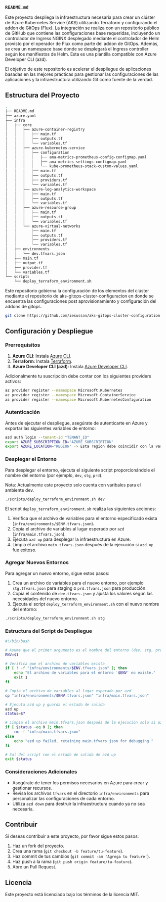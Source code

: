 

### `README.md`

 Este proyecto despliega la infraestructura necesaria para crear un clúster de Azure Kubernetes Service (AKS) utilizando Terraform y configurando el addon de GitOps (Flux). La integración se realiza con un repositorio público de GitHub que contiene las configuraciones base requeridas, incluyendo un controlador de Ingress NGINX desplegado mediante el controlador de Helm provisto por el operador de Flux como parte del addon de GitOps. Además, se crea un namespace base donde se desplegará el Ingress controller según los manifiestos de Helm. Esta es una plantilla compatible con Azure Developer CLI (azd).

El objetivo de este repositorio es acelerar el despliegue de aplicaciones basadas en las mejores prácticas para gestionar las configuraciones de las aplicaciones y la infraestructura utilizando Git como fuente de la verdad.

## Estructura del Proyecto

```bash
.
├── README.md
├── azure.yaml
├── infra
│   ├── core
│   │   ├── azure-container-registry
│   │   │   ├── main.tf
│   │   │   ├── outputs.tf
│   │   │   └── variables.tf
│   │   ├── azure-kubernetes-service
│   │   │   ├── configuration
│   │   │   │   ├── ama-metrics-prometheus-config-configmap.yaml
│   │   │   │   ├── ama-metrics-settings-configmap.yaml
│   │   │   │   └── kube-prometheus-stack-custom-values.yaml
│   │   │   ├── main.tf
│   │   │   ├── outputs.tf
│   │   │   ├── providers.tf
│   │   │   └── variables.tf
│   │   ├── azure-log-analytics-workspace
│   │   │   ├── main.tf
│   │   │   ├── outputs.tf
│   │   │   └── variables.tf
│   │   ├── azure-resource-group
│   │   │   ├── main.tf
│   │   │   ├── outputs.tf
│   │   │   └── variables.tf
│   │   └── azure-virtual-networks
│   │       ├── main.tf
│   │       ├── outputs.tf
│   │       ├── providers.tf
│   │       └── variables.tf
│   ├── environments
│   │   └── dev.tfvars.json
│   ├── main.tf
│   ├── output.tf
│   ├── provider.tf
│   └── variables.tf
└── scripts
    └── deploy_terraform_environment.sh
```
Este repositorio gobierna la configuración de los elementos del clúster mediante el repositorio de aks-gitops-cluster-configuracion en donde se encuentra las configuraciones post aprovisionamiento y configuración del addons de gitops.

```bash
git clone https://github.com/iesussan/aks-gitops-cluster-configuration
```

## Configuración y Despliegue

### Prerrequisitos

1. **Azure CLI**: Instala [Azure CLI](https://docs.microsoft.com/en-us/cli/azure/install-azure-cli).
2. **Terraform**: Instala [Terraform](https://www.terraform.io/downloads.html).
3. **Azure Developer CLI (azd)**: Instala [Azure Developer CLI](https://learn.microsoft.com/es-es/azure/developer/azure-developer-cli).

Adicionalmente tu suscripción debe contar con los siguientes providers activos:


```bash
az provider register --namespace Microsoft.Kubernetes
az provider register --namespace Microsoft.ContainerService
az provider register --namespace Microsoft.KubernetesConfiguration
```

### Autenticación

Antes de ejecutar el despliegue, asegúrate de autenticarte en Azure y exportar las siguientes variables de entorno:

```bash
azd auth login --tenant-id "TENANT_ID"
export AZURE_SUBSCRIPTION_ID="AZURE_SUBSCRIPTION"
export AZURE_LOCATION="REGION" -> Esta region debe coincidir con la variable resource_group_location definida en el archivo infra/environments/dev.tfvars.json
```

### Desplegar el Entorno

Para desplegar el entorno, ejecuta el siguiente script proporcionándole el nombre del entorno (por ejemplo, `dev`, `stg`, `prd`).

Nota: Actualmente este proyecto solo cuenta con varibales para el ambiente dev.

```bash
./scripts/deploy_terraform_environment.sh dev
```

El script `deploy_terraform_environment.sh` realiza las siguientes acciones:

1. Verifica que el archivo de variables para el entorno especificado exista (`infra/environments/$ENV.tfvars.json`).
2. Copia el archivo de variables al lugar esperado por `azd` (`infra/main.tfvars.json`).
3. Ejecuta `azd up` para desplegar la infraestructura en Azure.
4. Limpia el archivo `main.tfvars.json` después de la ejecución si `azd up` fue exitoso.

### Agregar Nuevos Entornos

Para agregar un nuevo entorno, sigue estos pasos:

1. Crea un archivo de variables para el nuevo entorno, por ejemplo `stg.tfvars.json` para staging o `prd.tfvars.json` para producción.
2. Copia el contenido de `dev.tfvars.json` y ajusta los valores según las necesidades del nuevo entorno.
3. Ejecuta el script `deploy_terraform_environment.sh` con el nuevo nombre del entorno:

```bash
./scripts/deploy_terraform_environment.sh stg
```

### Estructura del Script de Despliegue

```bash
#!/bin/bash

# Asume que el primer argumento es el nombre del entorno (dev, stg, prd)
ENV=$1

# Verifica que el archivo de variables exista
if [ ! -f "infra/environments/$ENV.tfvars.json" ]; then
    echo "El archivo de variables para el entorno '$ENV' no existe."
    exit 1
fi

# Copia el archivo de variables al lugar esperado por azd
cp "infra/environments/$ENV.tfvars.json" "infra/main.tfvars.json"

# Ejecuta azd up y guarda el estado de salida
azd up
status=$?

# Limpia el archivo main.tfvars.json después de la ejecución solo si azd up fue exitoso
if [ $status -eq 0 ]; then
    rm -f "infra/main.tfvars.json"
else
    echo "azd up failed, retaining main.tfvars.json for debugging."
fi

# Sal del script con el estado de salida de azd up
exit $status
```

### Consideraciones Adicionales

- Asegúrate de tener los permisos necesarios en Azure para crear y gestionar recursos.
- Revisa los archivos `tfvars` en el directorio `infra/environments` para personalizar las configuraciones de cada entorno.
- Utiliza `azd down` para destruir la infraestructura cuando ya no sea necesaria.

## Contribuir

Si deseas contribuir a este proyecto, por favor sigue estos pasos:

1. Haz un fork del proyecto.
2. Crea una rama (`git checkout -b feature/tu-feature`).
3. Haz commit de tus cambios (`git commit -am 'Agrega tu feature'`).
4. Haz push a la rama (`git push origin feature/tu-feature`).
5. Abre un Pull Request.

## Licencia

Este proyecto está licenciado bajo los términos de la licencia MIT.
